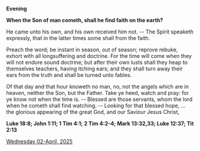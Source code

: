 **Evening**

**When the Son of man cometh, shall he find faith on the earth?**
 
He came unto his own, and his own received him not. -- The Spirit speaketh expressly, that in the latter times some shall from the faith.
 
Preach the word; be instant in season, out of season; reprove rebuke, exhort with all longsuffering and doctrine. For the time will come when they will not endure sound doctrine; but after their own lusts shall they heap to themselves teachers, having itching ears; and they shall turn away their ears from the truth and shall be turned unto fables.
 
Of that day and that hour knoweth no man, no, not the angels which are in heaven, neither the Son, but the Father. Take ye heed, watch and pray: for ye know not when the time is. -- Blessed are those servants, whom the lord when he cometh shall find watching. -- Looking for that blessed hope, ... the glorious appearing of the great God, and our Saviour Jesus Christ,  

**Luke 18:8; John 1:11; 1 Tim 4:1; 2 Tim 4:2-4; Mark 13:32,33; Luke 12:37; Tit 2:13**

[Wednesday 02-April, 2025](https://t.me/daily_light)
